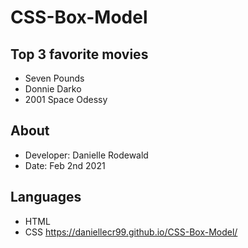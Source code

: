 # CSS-Box-Model
## Top 3 favorite movies 
* Seven Pounds
* Donnie Darko
* 2001 Space Odessy 
## About 
* Developer: Danielle Rodewald
* Date: Feb 2nd 2021
## Languages
* HTML
* CSS
https://daniellecr99.github.io/CSS-Box-Model/ 
